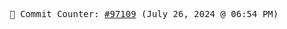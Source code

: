 <p align="center">
    <samp>
        📮 Commit Counter: <a href="https://github.com/Javascript-void0/Javascript-void0/commits/main">#97109</a> (July 26, 2024 @ 06:54 PM)
    </samp>
</p>